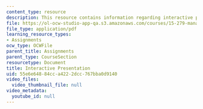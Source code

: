 ```yaml
---
content_type: resource
description: This resource contains information regarding interactive presentation.
file: https://ol-ocw-studio-app-qa.s3.amazonaws.com/courses/15-279-management-communication-for-undergraduates-fall-2012/55e6e64884cca4222dcc767bba0d9140_MIT15_279F12_pres_intrctve.pdf
file_type: application/pdf
learning_resource_types:
- Assignments
ocw_type: OCWFile
parent_title: Assignments
parent_type: CourseSection
resourcetype: Document
title: Interactive Presentation
uid: 55e6e648-84cc-a422-2dcc-767bba0d9140
video_files:
  video_thumbnail_file: null
video_metadata:
  youtube_id: null
---
```

